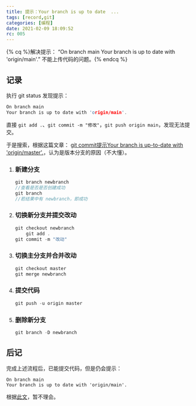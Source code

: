 ```yaml
---
title: 提示：Your branch is up to date  ...
tags: [record,git]
categories: [编程]
date: 2021-02-09 18:09:52
rc: 005
---
```


{% cq %}解决提示：
“On branch main
Your branch is up to date with 'origin/main'.”
不能上传代码的问题。{% endcq %}
<!--more-->
## 记录

执行 git status 发现提示：

```c
On branch main
Your branch is up to date with 'origin/main'.
```

直接 `git add .`、`git commit -m "修改"`，`git push origin main`，发现无法提交。

于是搜索，根据这篇文章： [git commit提示Your branch is up-to-date with 'origin/master'.](https://www.jianshu.com/p/e25c763b9816)，认为是版本分支的原因（不大懂）。

1. ### 新建分支

    ```c
    git branch newbranch
    //查看是否是否创建成功
    git branch 
    //若结果中有 newbranch，即成功
    ```

2. ### 切换新分支并提交改动

    ```c
    git checkout newbranch
        git add . 
    git commit -m "改动"
    ```

3. ### 切换主分支并合并改动

    ```c
    git checkout master
    git merge newbranch 
    ```

4. ### 提交代码

    ```c
    git push -u origin master
    ```

5. ### 删除新分支

    ```c
    git branch -D newbranch
    ```


## 后记

完成上述流程后，已能提交代码，但是仍会提示：

```
On branch main
Your branch is up to date with 'origin/main'.
```

根据[此文](https://blog.csdn.net/S_o_l_o_n/article/details/108130341)，暂不理会。